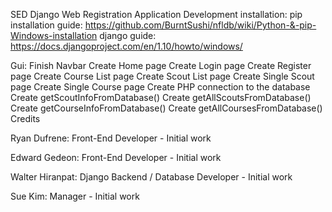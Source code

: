 SED Django Web Registration Application Development
installation:
pip installation guide:
https://github.com/BurntSushi/nfldb/wiki/Python-&-pip-Windows-installation
django guide:
https://docs.djangoproject.com/en/1.10/howto/windows/

Gui:
 Finish Navbar
 Create Home page
 Create Login page
 Create Register page
 Create Course List page
 Create Scout List page
 Create Single Scout page
 Create Single Course page
 Create PHP connection to the database
 Create getScoutInfoFromDatabase()
 Create getAllScoutsFromDatabase()
 Create getCourseInfoFromDatabase()
 Create getAllCoursesFromDatabase()
Credits

Ryan Dufrene: Front-End Developer - Initial work

Edward Gedeon: Front-End Developer - Initial work

Walter Hiranpat: Django Backend / Database Developer - Initial work

Sue Kim: Manager - Initial work
